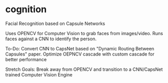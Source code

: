 # cognition
Facial Recognition based on Capsule Networks

Uses OPENCV for Computer Vision to grab faces from images/video.
Runs faces against a CNN to identify the person.

To-Do:
Convert CNN to CapsNet based on "Dynamic Routing Between Capsules" paper.
Optimize OEPNCV cascade with custom cascade for better performance


Stretch Goals:
Break away from OPENCV and transition to a CNN/CapsNet trained Computer Vision Engine
